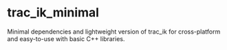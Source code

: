 # trac_ik_minimal
Minimal dependencies and lightweight version of trac_ik for cross-platform and easy-to-use with basic C++ libraries.
